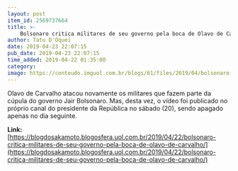 ```yaml
---
layout: post
item_id: 2569737664
title: >-
    Bolsonaro critica militares de seu governo pela boca de Olavo de Carvalho
author: Tatu D'Oquei
date: 2019-04-23 22:07:15
pub_date: 2019-04-23 22:07:15
time_added: 2019-04-22 01:35:00
category: 
image: https://conteudo.imguol.com.br/blogs/61/files/2019/04/bolsonaro-1-615x300.jpg
---
```


Olavo de Carvalho atacou novamente os militares que fazem parte da cúpula do governo Jair Bolsonaro. Mas, desta vez, o vídeo foi publicado no próprio canal do presidente da República no sábado (20), sendo apagado apenas no dia seguinte.

**Link:** [https://blogdosakamoto.blogosfera.uol.com.br/2019/04/22/bolsonaro-critica-militares-de-seu-governo-pela-boca-de-olavo-de-carvalho/](https://blogdosakamoto.blogosfera.uol.com.br/2019/04/22/bolsonaro-critica-militares-de-seu-governo-pela-boca-de-olavo-de-carvalho/)

